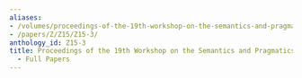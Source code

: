 ```yaml
---
aliases:
- /volumes/proceedings-of-the-19th-workshop-on-the-semantics-and-pragmatics-of-dialogue-full-papers/
- /papers/Z/Z15/Z15-3/
anthology_id: Z15-3
title: Proceedings of the 19th Workshop on the Semantics and Pragmatics of Dialogue
  - Full Papers
---
```

